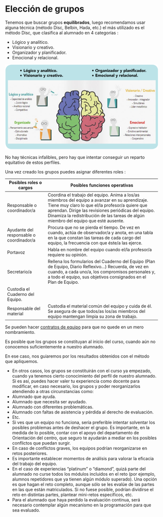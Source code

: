 # Elección de grupos

Tenemos que buscar grupos **equilibrados**, luego recomendamos usar alguna técnica (método Disc, Belbin, Hada, etc.) el más utilizado es el método Disc, que clasifica al alumnado en 4 categorías :
* Lógico y analítico.
*  Visionario y creativo.
*  Organizador y planificador.
*  Emocional y relacional.

![](/assets/disc.png)

No hay técnicas infalibles, pero hay que intentar conseguir un reparto equitativo de estos perfiles.

Una vez creado los grupos puedes asignar diferentes roles :

|Posibles roles o cargos |Posibles funciones operativas|
|---|---|
| Responsable  o coordinador/a |Coordina el trabajo del equipo.  Anima a los/as miembros del equipo a avanzar en su aprendizaje. Tiene  muy  claro  lo  que  el/la  profesor/a  quiere  que aprendan.  Dirige las revisiones periódicas del equipo.  Dinamiza  la  redistribución  de  las  tareas  de  algún miembro del equipo que esté ausente. |
|Ayudante  del responsable  o coordinador/a |Procura que no se pierda el tiempo.  De vez en cuando, actúa de observador/a y anota, en una tabla en la que constan las tareas de cada cargo del equipo, la frecuencia con que éste/a las ejerce. |
|Portavoz |Habla en nombre del equipo cuando el/la profesor/a requiere su opinión. |
| Secretario/a |Rellena los formularios del Cuaderno del Equipo (Plan de Equipo, Diario Reflexivo…)  Recuerda,  de  vez  en  cuando,  a  cada  uno/a,  los compromisos  personales  y,  a  todo  el  equipo,  sus objetivos consignados en el Plan de Equipo.  
Custodia el Cuaderno del Equipo. |
|Responsable  del material |Custodia el material común del equipo y cuida de él.  Se asegura de que todos/as los/as miembros del equipo mantengan limpia su zona de trabajo. |

Se pueden hacer [contratos de equipo](https://drive.google.com/file/d/12zCig2bioO3McOqQ7ki20mEhE2uhFj3B/view) para que no quede en un mero nombramiento.

Es posible que los grupos se constituyan al inicio del curso, cuando aún  no  conocemos  suficientemente  a  nuestro  alumnado.

En  ese caso, nos guiaremos por los resultados obtenidos con el método que apliquemos.
*   En otros casos, los grupos se constituirán con el curso ya empezado, cuando  ya  tenemos  cierto  conocimiento  del  perfil  de  nuestro alumnado.  Si es así, puedes hacer valer tu experiencia como docente para modificar, en caso necesario, los grupos y poder reorganizarlos atendiendo a otras circunstancias como:
  * Alumnado que ayuda.
  * Alumnado que necesita ser ayudado.
  *  Alumnado con diferentes problemáticas.
  *  Alumnado  con  faltas  de  asistencia  y  pérdida  al derecho  de evaluación.
  * Etc.  
* Si ves que un equipo no funciona, sería preferible intentar solventar los posibles problemas antes de deshacer el grupo. Es importante, en la medida de lo posible, contar con el apoyo del departamento de Orientación  del  centro,  que  seguro  te  ayudarán  a  mediar  en  los posibles conflictos que puedan surgir.
* En caso de conflictos graves, los equipos podrían reorganizarse en retos posteriores.
* Es  importante  establecer  momentos  de  análisis  para  valorar  la eficacia del trabajo del equipo.
* En el caso de experiencias “platinum” o “diamond”, quizá parte del alumnado  no  curse  todos  los  módulos  incluidos  en  el  reto  (por ejemplo,  alumnos  repetidores  que  ya  tienen  algún  módulo superado).  Una opción es que hagan el reto completo, aunque sólo se les evalúe de las partes en las que están matriculados. Si no fuese posible, podrían dividirse el reto en distintas partes, plantear mini-retos específicos, etc.
*   Para  el  alumnado  que  haya  perdido  la  evaluación  continua,  será necesario contemplar algún mecanismo en la programación para que sea evaluado.
